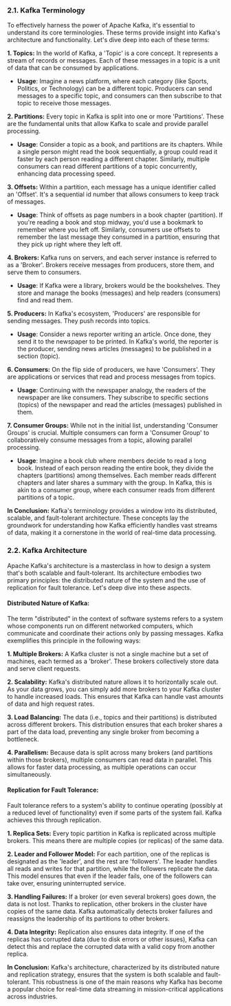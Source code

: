 ### 2.1. Kafka Terminology

To effectively harness the power of Apache Kafka, it's essential to understand its core terminologies. These terms provide insight into Kafka's architecture and functionality. Let's dive deep into each of these terms:

**1. Topics:**
In the world of Kafka, a 'Topic' is a core concept. It represents a stream of records or messages. Each of these messages in a topic is a unit of data that can be consumed by applications.

- **Usage**: Imagine a news platform, where each category (like Sports, Politics, or Technology) can be a different topic. Producers can send messages to a specific topic, and consumers can then subscribe to that topic to receive those messages.

**2. Partitions:**
Every topic in Kafka is split into one or more 'Partitions'. These are the fundamental units that allow Kafka to scale and provide parallel processing.

- **Usage**: Consider a topic as a book, and partitions are its chapters. While a single person might read the book sequentially, a group could read it faster by each person reading a different chapter. Similarly, multiple consumers can read different partitions of a topic concurrently, enhancing data processing speed.

**3. Offsets:**
Within a partition, each message has a unique identifier called an 'Offset'. It's a sequential id number that allows consumers to keep track of messages.

- **Usage**: Think of offsets as page numbers in a book chapter (partition). If you're reading a book and stop midway, you'd use a bookmark to remember where you left off. Similarly, consumers use offsets to remember the last message they consumed in a partition, ensuring that they pick up right where they left off.

**4. Brokers:**
Kafka runs on servers, and each server instance is referred to as a 'Broker'. Brokers receive messages from producers, store them, and serve them to consumers.

- **Usage**: If Kafka were a library, brokers would be the bookshelves. They store and manage the books (messages) and help readers (consumers) find and read them.

**5. Producers:**
In Kafka's ecosystem, 'Producers' are responsible for sending messages. They push records into topics.

- **Usage**: Consider a news reporter writing an article. Once done, they send it to the newspaper to be printed. In Kafka's world, the reporter is the producer, sending news articles (messages) to be published in a section (topic).

**6. Consumers:**
On the flip side of producers, we have 'Consumers'. They are applications or services that read and process messages from topics.

- **Usage**: Continuing with the newspaper analogy, the readers of the newspaper are like consumers. They subscribe to specific sections (topics) of the newspaper and read the articles (messages) published in them.

**7. Consumer Groups:**
While not in the initial list, understanding 'Consumer Groups' is crucial. Multiple consumers can form a 'Consumer Group' to collaboratively consume messages from a topic, allowing parallel processing.

- **Usage**: Imagine a book club where members decide to read a long book. Instead of each person reading the entire book, they divide the chapters (partitions) among themselves. Each member reads different chapters and later shares a summary with the group. In Kafka, this is akin to a consumer group, where each consumer reads from different partitions of a topic.

**In Conclusion:** 
Kafka's terminology provides a window into its distributed, scalable, and fault-tolerant architecture. These concepts lay the groundwork for understanding how Kafka efficiently handles vast streams of data, making it a cornerstone in the world of real-time data processing.


### 2.2. Kafka Architecture

Apache Kafka's architecture is a masterclass in how to design a system that's both scalable and fault-tolerant. Its architecture embodies two primary principles: the distributed nature of the system and the use of replication for fault tolerance. Let's deep dive into these aspects.

#### Distributed Nature of Kafka:

The term "distributed" in the context of software systems refers to a system whose components run on different networked computers, which communicate and coordinate their actions only by passing messages. Kafka exemplifies this principle in the following ways:

**1. Multiple Brokers:** 
A Kafka cluster is not a single machine but a set of machines, each termed as a 'broker'. These brokers collectively store data and serve client requests. 

**2. Scalability:** 
Kafka's distributed nature allows it to horizontally scale out. As your data grows, you can simply add more brokers to your Kafka cluster to handle increased loads. This ensures that Kafka can handle vast amounts of data and high request rates.

**3. Load Balancing:** 
The data (i.e., topics and their partitions) is distributed across different brokers. This distribution ensures that each broker shares a part of the data load, preventing any single broker from becoming a bottleneck.

**4. Parallelism:** 
Because data is split across many brokers (and partitions within those brokers), multiple consumers can read data in parallel. This allows for faster data processing, as multiple operations can occur simultaneously.

#### Replication for Fault Tolerance:

Fault tolerance refers to a system's ability to continue operating (possibly at a reduced level of functionality) even if some parts of the system fail. Kafka achieves this through replication.

**1. Replica Sets:**
Every topic partition in Kafka is replicated across multiple brokers. This means there are multiple copies (or replicas) of the same data.

**2. Leader and Follower Model:** 
For each partition, one of the replicas is designated as the 'leader', and the rest are 'followers'. The leader handles all reads and writes for that partition, while the followers replicate the data. This model ensures that even if the leader fails, one of the followers can take over, ensuring uninterrupted service.

**3. Handling Failures:** 
If a broker (or even several brokers) goes down, the data is not lost. Thanks to replication, other brokers in the cluster have copies of the same data. Kafka automatically detects broker failures and reassigns the leadership of its partitions to other brokers.

**4. Data Integrity:** 
Replication also ensures data integrity. If one of the replicas has corrupted data (due to disk errors or other issues), Kafka can detect this and replace the corrupted data with a valid copy from another replica.

**In Conclusion:** 
Kafka's architecture, characterized by its distributed nature and replication strategy, ensures that the system is both scalable and fault-tolerant. This robustness is one of the main reasons why Kafka has become a popular choice for real-time data streaming in mission-critical applications across industries.
